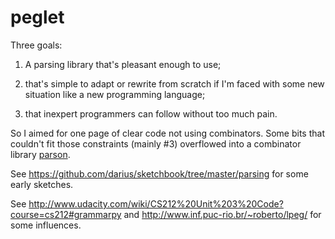 peglet
======

Three goals:

1. A parsing library that's pleasant enough to use;

2. that's simple to adapt or rewrite from scratch if I'm faced with
some new situation like a new programming language;

3. that inexpert programmers can follow without too much pain. 

So I aimed for one page of clear code not using combinators. Some bits
that couldn't fit those constraints (mainly #3) overflowed into a
combinator library [parson](https://github.com/darius/parson).

See https://github.com/darius/sketchbook/tree/master/parsing
for some early sketches.

See http://www.udacity.com/wiki/CS212%20Unit%203%20Code?course=cs212#grammarpy
and http://www.inf.puc-rio.br/~roberto/lpeg/ for some influences.
